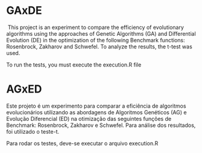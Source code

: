 # GAxDE
<img src="https://github.com/PyvesB/alexa-revolutionary-calendar/raw/master/images/english.png?raw=true" alt="" style="max-width:100%;">
This project is an experiment to compare the efficiency of evolutionary algorithms using the approaches of Genetic Algorithms (GA) and Differential Evolution (DE) in the optimization of the following Benchmark functions: Rosenbrock, Zakharov and Schwefel. To analyze the results, the t-test was used.

To run the tests, you must execute the execution.R file

# AGxED
Este projeto é um experimento para comparar a eficiência de algoritmos evolucionários utilizando as abordagens de Algoritmos Genéticos (AG) e Evolução Diferencial (ED) na otimização das seguintes funções de Benchmark: Rosenbrock, Zakharov e Schwefel. Para análise dos resultados, foi utilizado o teste-t. 

Para rodar os testes, deve-se executar o arquivo execution.R
